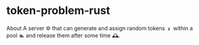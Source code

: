 # token-problem-rust
About A server ⚙️ that can generate and assign random tokens ﹟ within a pool 🏊 and release them after some time 🕰️.
